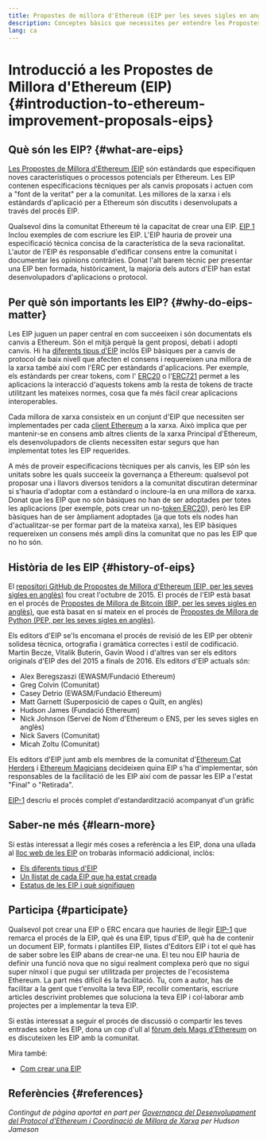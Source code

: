 ```yaml
---
title: Propostes de millora d'Ethereum (EIP per les seves sigles en anglès)
description: Conceptes bàsics que necessites per entendre les Propostes de Millora d'Ethereum (EIP).
lang: ca
---
```


# Introducció a les Propostes de Millora d'Ethereum (EIP) \{#introduction-to-ethereum-improvement-proposals-eips}

## Què són les EIP? \{#what-are-eips}

[Les Propostes de Millora d'Ethereum (EIP](https://eips.ethereum.org/) són estàndards que especifiquen noves característiques o processos potencials per Ethereum. Les EIP contenen especificacions tècniques per als canvis proposats i actuen com a "font de la veritat" per a la comunitat. Les millores de la xarxa i els estàndards d'aplicació per a Ethereum són discutits i desenvolupats a través del procés EIP.

Qualsevol dins la comunitat Ethereum té la capacitat de crear una EIP. [EIP 1](https://eips.ethereum.org/EIPS/eip-1) Inclou exemples de com escriure les EIP. L'EIP hauria de proveir una especificació tècnica concisa de la característica de la seva racionalitat. L'autor de l'EIP és responsable d'edificar consens entre la comunitat i documentar les opinions contràries. Donat l'alt barem tècnic per presentar una EIP ben formada, històricament, la majoria dels autors d'EIP han estat desenvolupadors d'aplicacions o protocol.

## Per què són importants les EIP? \{#why-do-eips-matter}

Les EIP juguen un paper central en com succeeixen i són documentats els canvis a Ethereum. Són el mitjà perquè la gent proposi, debati i adopti canvis. Hi ha [diferents tipus d'EIP](https://github.com/ethereum/EIPs/blob/master/EIPS/eip-1.md#eip-types) inclòs EIP bàsiques per a canvis de protocol de baix nivell que afecten el consens i requereixen una millora de la xarxa també així com l'ERC per estàndards d'aplicacions. Per exemple, els estàndards per crear tokens, com l' [ERC20](https://eips.ethereum.org/EIPS/eip-20) o l'[ERC721](https://eips.ethereum.org/EIPS/eip-721) permet a les aplicacions la interacció d'aquests tokens amb la resta de tokens de tracte utilitzant les mateixes normes, cosa que fa més fàcil crear aplicacions interoperables.

Cada millora de xarxa consisteix en un conjunt d'EIP que necessiten ser implementades per cada [client Ethereum](/learn/#clients-and-nodes) a la xarxa. Això implica que per mantenir-se en consens amb altres clients de la xarxa Principal d'Ethereum, els desenvolupadors de clients necessiten estar segurs que han implementat totes les EIP requerides.

A més de proveir especificacions tècniques per als canvis, les EIP són les unitats sobre les quals succeeix la governança a Ethereum: qualsevol pot proposar una i llavors diversos tenidors a la comunitat discutiran determinar si s'hauria d'adoptar com a estàndard o incloure-la en una millora de xarxa. Donat que les EIP que no són bàsiques no han de ser adoptades per totes les aplicacions (per exemple, pots crear un no-[token ERC20](https://eips.ethereum.org/EIPS/eip-20)), però les EIP bàsiques han de ser àmpliament adoptades (ja que tots els nodes han d'actualitzar-se per formar part de la mateixa xarxa), les EIP bàsiques requereixen un consens més ampli dins la comunitat que no pas les EIP que no ho són.

## Història de les EIP \{#history-of-eips}

El [repositori GitHub de Propostes de Millora d'Ethereum (EIP, per les seves sigles en anglès)](https://github.com/ethereum/EIPs) fou creat l'octubre de 2015. El procés de l'EIP està basat en el procés de [Propostes de Millora de Bitcoin (BIP, per les seves sigles en anglès)](https://github.com/bitcoin/bips), que està basat en sí mateix en el procés de [Propostes de Millora de Python (PEP, per les seves sigles en anglès)](https://www.python.org/dev/peps/).

Els editors d'EIP se'ls encomana el procés de revisió de les EIP per obtenir solidesa tècnica, ortografia i gramàtica correctes i estil de codificació. Martin Becze, Vitalik Buterin, Gavin Wood i d'altres van ser els editors originals d'EIP des del 2015 a finals de 2016. Els editors d'EIP actuals són:

- Alex Beregszaszi (EWASM/Fundació Ethereum)
- Greg Colvin (Comunitat)
- Casey Detrio (EWASM/Fundació Ethereum)
- Matt Garnett (Superposició de capes o Quilt, en anglès)
- Hudson James (Fundació Ethereum)
- Nick Johnson (Servei de Nom d'Ethereum o ENS, per les seves sigles en anglès)
- Nick Savers (Comunitat)
- Micah Zoltu (Comunitat)

Els editors d'EIP junt amb els membres de la comunitat d'[Ethereum Cat Herders](https://ethereumcatherders.com/) i [Ethereum Magicians](https://ethereum-magicians.org/) decideixen quina EIP s'ha d'implementar, són responsables de la facilitació de les EIP així com de passar les EIP a l'estat "Final" o "Retirada".

[EIP-1](https://eips.ethereum.org/EIPS/eip-1) descriu el procés complet d'estandardització acompanyat d'un gràfic

## Saber-ne més \{#learn-more}

Si estàs interessat a llegir més coses a referència a les EIP, dona una ullada al [lloc web de les EIP](https://eips.ethereum.org/) on trobaràs informació addicional, inclòs:

- [Els diferents tipus d'EIP](https://eips.ethereum.org/)
- [Un llistat de cada EIP que ha estat creada](https://eips.ethereum.org/all)
- [Estatus de les EIP i què signifiquen](https://eips.ethereum.org/)

## Participa \{#participate}

Qualsevol pot crear una EIP o ERC encara que hauries de llegir [EIP-1](https://eips.ethereum.org/EIPS/eip-1) que remarca el procés de la EIP, què és una EIP, tipus d'EIP, què ha de contenir un document EIP, formats i plantilles EIP, llistes d'Editors EIP i tot el què has de saber sobre les EIP abans de crear-ne una. El teu nou EIP hauria de definir una funció nova que no sigui realment complexa però que no sigui super nínxol i que pugui ser utilitzada per projectes de l'ecosistema Ethereum. La part més difícil és la facilitació. Tu, com a autor, has de facilitar a la gent que t'envolta la teva EIP, recollir comentaris, escriure articles descrivint problemes que soluciona la teva EIP i col·laborar amb projectes per a implementar la teva EIP.

Si estàs interessat a seguir el procés de discussió o compartir les teves entrades sobre les EIP, dona un cop d'ull al [fòrum dels Mags d'Ethereum](https://ethereum-magicians.org/) on es discuteixen les EIP amb la comunitat.

Mira també:

- [Com crear una EIP](https://eips.ethereum.org/EIPS/eip-1)

## Referències \{#references}

<cite class="citation">

Contingut de pàgina aportat en part per [Governança del Desenvolupament del Protocol d'Ethereum i Coordinació de Millora de Xarxa](https://hudsonjameson.com/2020-03-23-ethereum-protocol-development-governance-and-network-upgrade-coordination/) per Hudson Jameson

</cite>
